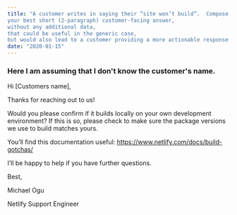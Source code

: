 ```yaml
---
title: "A customer writes in saying their “site won’t build”.  Compose:
your best short (2-paragraph) customer-facing answer, 
without any additional data, 
that could be useful in the generic case, 
but would also lead to a customer providing a more actionable response."
date: "2020-01-15"
---
```


### Here I am assuming that I don't know the customer's name.

Hi [Customers name],

Thanks for reaching out to us!

Would you please confirm if it builds locally on your own development environment? If this is so, please check to make sure the package versions we use to build matches yours.

You’ll find this documentation useful: https://www.netlify.com/docs/build-gotchas/

I’ll be happy to help if you have further questions.

Best,

Michael Ogu

Netlify Support Engineer
